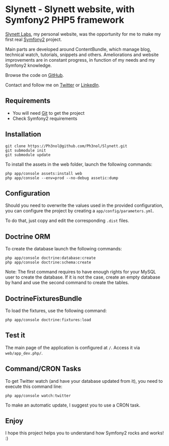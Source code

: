 Slynett - Slynett website, with Symfony2 PHP5 framework
=====================================

[Slynett Labs](http://www.slynett.com), my personal website, was the opportunity for me to make my first real [Symfony2](http://www.symfony.com) project.

Main parts are developed around ContentBundle, which manage blog, technical watch, tutorials, snippets and others.
Ameliorations and website improvements are in constant progress, in function of my needs and my Symfony2 knowledge.

Browse the code on [GitHub](https://github.com/Ph3nol/Slynett).

Contact and follow me on [Twitter](http://t.sly.mx) or [LinkedIn](http://in.sly.mx).

Requirements
------------

* You will need [Git](http://git-scm.com/download) to get the project
* Check Symfony2 requirements

Installation
------------

    git clone https://Ph3nol@github.com/Ph3nol/Slynett.git
    git submodule init
    git submodule update

To install the assets in the web folder, launch the following commands:

    php app/console assets:install web
    php app/console --env=prod --no-debug assetic:dump

Configuration
-------------

Should you need to overwrite the values used in the provided configuration,
you can configure the project by creating a `app/config/parameters.yml`.

To do that, just copy and edit the corresponding `.dist` files.

Doctrine ORM
------------

To create the database launch the following commands:

    php app/console doctrine:database:create
    php app/console doctrine:schema:create

Note:
    The first command requires to have enough rights for your MySQL user
    to create the database. If it is not the case, create an empty database
    by hand and use the second command to create the tables.

DoctrineFixturesBundle
----------------------

To load the fixtures, use the following command:

    php app/console doctrine:fixtures:load

Test it
-------

The main page of the application is configured at `/`. Access it via `web/app_dev.php/`.

Command/CRON Tasks
-------------

To get Twitter watch (and have your database updated from it), you need to execute this command line:

    php app/console watch:twitter

To make an automatic update, I suggest you to use a CRON task.

Enjoy
------------------

I hope this project helps you to understand how Symfony2 rocks and works! :)
